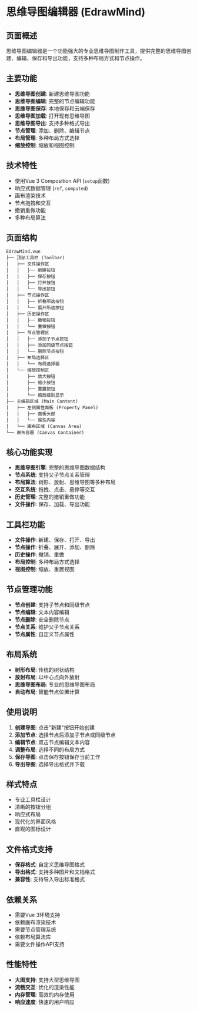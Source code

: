 # 思维导图编辑器 (EdrawMind)

## 页面概述
思维导图编辑器是一个功能强大的专业思维导图制作工具，提供完整的思维导图创建、编辑、保存和导出功能，支持多种布局方式和节点操作。

## 主要功能
- **思维导图创建**: 新建思维导图功能
- **思维导图编辑**: 完整的节点编辑功能
- **思维导图保存**: 本地保存和云端保存
- **思维导图加载**: 打开现有思维导图
- **思维导图导出**: 支持多种格式导出
- **节点管理**: 添加、删除、编辑节点
- **布局管理**: 多种布局方式选择
- **缩放控制**: 缩放和视图控制

## 技术特性
- 使用Vue 3 Composition API (`setup`函数)
- 响应式数据管理 (`ref`, `computed`)
- 画布渲染技术
- 节点拖拽和交互
- 撤销重做功能
- 多种布局算法

## 页面结构
```
EdrawMind.vue
├── 顶部工具栏 (Toolbar)
│   ├── 文件操作区
│   │   ├── 新建按钮
│   │   ├── 保存按钮
│   │   ├── 打开按钮
│   │   └── 导出按钮
│   ├── 节点操作区
│   │   ├── 折叠所选按钮
│   │   └── 展开所选按钮
│   ├── 历史操作区
│   │   ├── 撤销按钮
│   │   └── 重做按钮
│   ├── 节点管理区
│   │   ├── 添加子节点按钮
│   │   ├── 添加同级节点按钮
│   │   └── 删除节点按钮
│   ├── 布局选择区
│   │   └── 布局选择器
│   └── 缩放控制区
│       ├── 放大按钮
│       ├── 缩小按钮
│       ├── 重置按钮
│       └── 缩放级别显示
├── 主编辑区域 (Main Content)
│   ├── 左侧属性面板 (Property Panel)
│   │   ├── 面板头部
│   │   └── 属性内容
│   └── 画布区域 (Canvas Area)
└── 画布容器 (Canvas Container)
```

## 核心功能实现
- **思维导图引擎**: 完整的思维导图数据结构
- **节点系统**: 支持父子节点关系管理
- **布局算法**: 树形、放射、思维导图等多种布局
- **交互系统**: 拖拽、点击、悬停等交互
- **历史管理**: 完整的撤销重做功能
- **文件操作**: 保存、加载、导出功能

## 工具栏功能
- **文件操作**: 新建、保存、打开、导出
- **节点操作**: 折叠、展开、添加、删除
- **历史操作**: 撤销、重做
- **布局控制**: 多种布局方式选择
- **视图控制**: 缩放、重置视图

## 节点管理功能
- **节点创建**: 支持子节点和同级节点
- **节点编辑**: 文本内容编辑
- **节点删除**: 安全删除节点
- **节点关系**: 维护父子节点关系
- **节点属性**: 自定义节点属性

## 布局系统
- **树形布局**: 传统的树状结构
- **放射布局**: 以中心点向外放射
- **思维导图布局**: 专业的思维导图布局
- **自动布局**: 智能节点位置计算

## 使用说明
1. **创建导图**: 点击"新建"按钮开始创建
2. **添加节点**: 选择节点后添加子节点或同级节点
3. **编辑节点**: 双击节点编辑文本内容
4. **调整布局**: 选择不同的布局方式
5. **保存导图**: 点击保存按钮保存当前工作
6. **导出导图**: 选择导出格式并下载

## 样式特点
- 专业工具栏设计
- 清晰的按钮分组
- 响应式布局
- 现代化的界面风格
- 直观的图标设计

## 文件格式支持
- **保存格式**: 自定义思维导图格式
- **导出格式**: 支持多种图片和文档格式
- **兼容性**: 支持导入导出标准格式

## 依赖关系
- 需要Vue 3环境支持
- 依赖画布渲染技术
- 需要节点管理系统
- 依赖布局算法库
- 需要文件操作API支持

## 性能特性
- **大图支持**: 支持大型思维导图
- **流畅交互**: 优化的渲染性能
- **内存管理**: 高效的内存使用
- **响应速度**: 快速的用户响应
